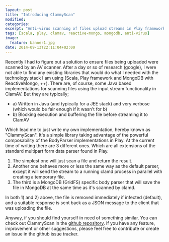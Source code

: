 ```yaml
---
layout: post
title: "Introducing ClammyScan"
modified:
categories:
excerpt: "Anti-virus scanning of files upload streams in Play framework with ClamAV."
tags: [scala, play, clamav, reactive-mongo, mongodb, anti-virus]
image:
  feature: banner1.jpg
date: 2014-09-13T22:11:04+02:00
---
```


Recently I had to figure out a solution to ensure files being uploaded were scanned by an AV scanner. After a day or so of research (google), I were not able to find any  existing libraries that would do what I needed with the technology stack I am using (Scala, Play framework and MongoDB with ReactiveMongo, ++).  There are, of course, some Java based implementations for scanning files using the input stream functionality in ClamAV. But they are typically;

* a) Written in Java (and typically for a JEE stack) and very verbose (which would be fair enough if it wasn't for b)
* b) Blocking execution and buffering the file before streaming it to ClamAV

Which lead me to just write my own implementation, hereby known as "ClammyScan". It's a simple library taking advantage of the powerful composability of the BodyParser implementations in Play. At the current time of writing there are 3 different ones. Which are all extensions of the standard multipart form data parser found in Play.

1. The simplest one will just scan a file and return the result.
2. Another one behaves more or less the same way as the default parser, except it will send the stream to a running clamd process in parallel with creating a temporary file.
3. The third is a MongoDB (GridFS) specific body parser that will save the file in MongoDB at the same time as it's scanned by clamd.

In both 1) and 2) above, the file is removed immediately if infected (default), and a suitable response is sent back as a JSON message to the client that was uploading the file.

Anyway, if you should find yourself in need of something similar. You can check out ClammyScan in the [github repository](https://github.com/scalytica/clammyscan). If you have any feature, improvement or other suggestions, please feel free to contribute or create an issue in the github issue tracker.